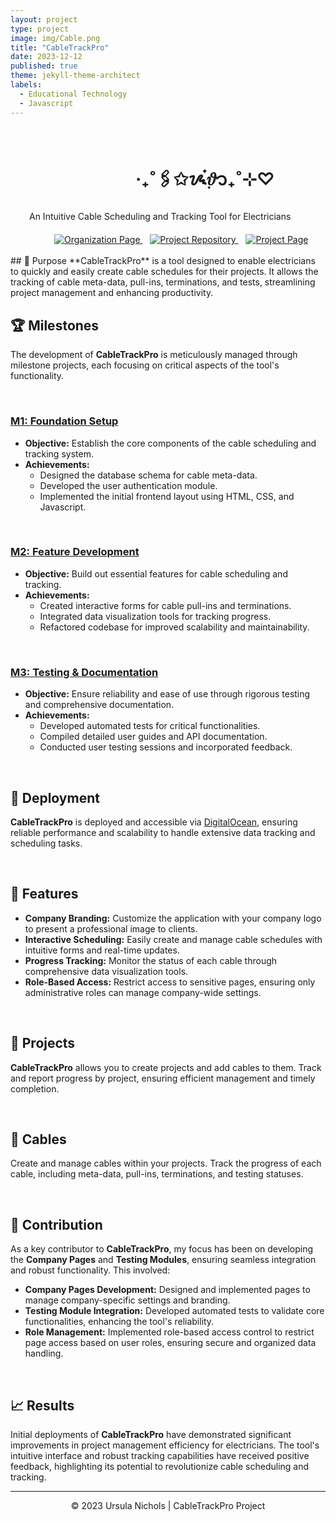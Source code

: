 ```yaml
---
layout: project
type: project
image: img/Cable.png
title: "CableTrackPro"
date: 2023-12-12
published: true
theme: jekyll-theme-architect
labels:
  - Educational Technology
  - Javascript
---
```

<style>
  .container1 {
    background-color: #e0f2df;
    padding: 20px;
    border-radius: 8px;
  }
  </style>

<br>
  <h1 style="margin-left: 200px;">‧₊˚🖇️✩ᝰ๋࣭𝜗᭡₊˚⊹♡</h1>
  <p style="margin-left: 30px;">An Intuitive Cable Scheduling and Tracking Tool for Electricians</p>
  
  <div style="margin-top: 20px; margin-left: 70px;">
    <a href="https://ingeniouspartners.github.io/">
      <img src="https://img.shields.io/badge/Organization-Page-e0f2df.svg" alt="Organization Page">
    </a>
    &nbsp;&nbsp;
    <a href="https://github.com/ingeniouspartners/cabletrack.pro">
      <img src="https://img.shields.io/badge/Repository-GitHub-e0f2df.svg" alt="Project Repository">
    </a>
    &nbsp;&nbsp;
    <a href="https://ingeniouspartners.github.io/#cabletrackpro">
      <img src="https://img.shields.io/badge/Project-Page-e0f2df.svg" alt="Project Page">
    </a>
  </div>



<br>
## 🎯 Purpose
**CableTrackPro** is a tool designed to enable electricians to quickly and easily create cable schedules for their projects. It allows the tracking of cable meta-data, pull-ins, terminations, and tests, streamlining project management and enhancing productivity.

<br>

## 🏆 Milestones
The development of **CableTrackPro** is meticulously managed through milestone projects, each focusing on critical aspects of the tool's functionality.

<br>

### [M1: Foundation Setup](https://github.com/orgs/ingeniouspartners/projects/1)
- **Objective:** Establish the core components of the cable scheduling and tracking system.
- **Achievements:**
  - Designed the database schema for cable meta-data.
  - Developed the user authentication module.
  - Implemented the initial frontend layout using HTML, CSS, and Javascript.

<br>

### [M2: Feature Development](https://github.com/orgs/ingeniouspartners/projects/2)
- **Objective:** Build out essential features for cable scheduling and tracking.
- **Achievements:**
  - Created interactive forms for cable pull-ins and terminations.
  - Integrated data visualization tools for tracking progress.
  - Refactored codebase for improved scalability and maintainability.

<br>

### [M3: Testing & Documentation](https://github.com/orgs/ingeniouspartners/projects/3)
- **Objective:** Ensure reliability and ease of use through rigorous testing and comprehensive documentation.
- **Achievements:**
  - Developed automated tests for critical functionalities.
  - Compiled detailed user guides and API documentation.
  - Conducted user testing sessions and incorporated feedback.

<br>

## 🚀 Deployment
**CableTrackPro** is deployed and accessible via [DigitalOcean](https://app.cabletrack.pro/), ensuring reliable performance and scalability to handle extensive data tracking and scheduling tasks.

<br>

## 🌟 Features
- **Company Branding:** Customize the application with your company logo to present a professional image to clients.
- **Interactive Scheduling:** Easily create and manage cable schedules with intuitive forms and real-time updates.
- **Progress Tracking:** Monitor the status of each cable through comprehensive data visualization tools.
- **Role-Based Access:** Restrict access to sensitive pages, ensuring only administrative roles can manage company-wide settings.

<br>

## 📁 Projects
**CableTrackPro** allows you to create projects and add cables to them. Track and report progress by project, ensuring efficient management and timely completion.

<br>

## 🔌 Cables
Create and manage cables within your projects. Track the progress of each cable, including meta-data, pull-ins, terminations, and testing statuses.

<br>

## 🤝 Contribution
As a key contributor to **CableTrackPro**, my focus has been on developing the **Company Pages** and **Testing Modules**, ensuring seamless integration and robust functionality. This involved:
- **Company Pages Development:** Designed and implemented pages to manage company-specific settings and branding.
- **Testing Module Integration:** Developed automated tests to validate core functionalities, enhancing the tool's reliability.
- **Role Management:** Implemented role-based access control to restrict page access based on user roles, ensuring secure and organized data handling.

<br>

## 📈 Results
Initial deployments of **CableTrackPro** have demonstrated significant improvements in project management efficiency for electricians. The tool's intuitive interface and robust tracking capabilities have received positive feedback, highlighting its potential to revolutionize cable scheduling and tracking.

---
  
<div align="center">
  <p>© 2023 Ursula Nichols | CableTrackPro Project</p>
</div>

